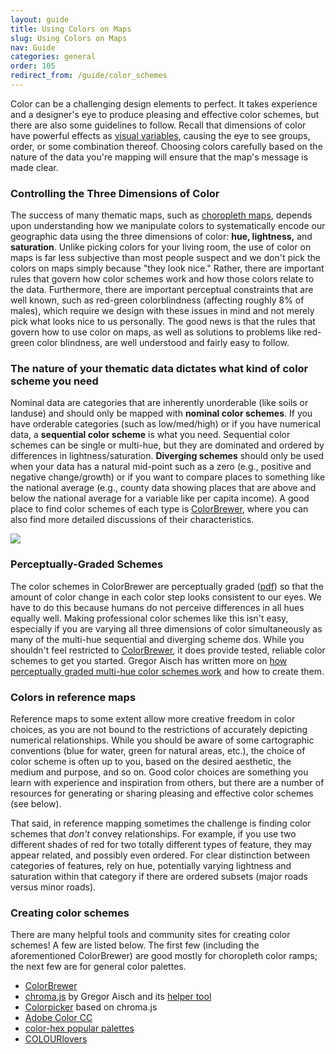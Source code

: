 ```yaml
---
layout: guide
title: Using Colors on Maps
slug: Using Colors on Maps
nav: Guide
categories: general
order: 105
redirect_from: /guide/color_schemes
---
```


Color can be a challenging design elements to perfect. It takes experience and a designer's eye to produce pleasing and effective color schemes, but there are also some guidelines to follow. Recall that dimensions of color have powerful effects as [visual variables](../general/visual-variables), causing the eye to see groups, order, or some combination thereof. Choosing colors carefully based on the nature of the data you're mapping will ensure that the map's message is made clear.

### Controlling the Three Dimensions of Color

The success of many thematic maps, such as [choropleth maps](../univariate/choropleth), depends upon understanding how we manipulate colors to systematically encode our geographic data using the three dimensions of color: **hue, lightness,** and **saturation**. Unlike picking colors for your living room, the use of color on maps is far less subjective than most people suspect and we don't pick the colors on maps simply because "they look nice." Rather, there are important rules that govern how color schemes work and how those colors relate to the data. Furthermore, there are important perceptual constraints that are well known, such as red-green colorblindness (affecting roughly 8% of males), which require we design with these issues in mind and not merely pick what looks nice to us personally. The good news is that the rules that govern how to use color on maps, as well as solutions to problems like red-green color blindness, are well understood and fairly easy to follow.

### The nature of your thematic data dictates what kind of color scheme you need

Nominal data are categories that are inherently unorderable (like soils or landuse) and should only be mapped with **nominal color schemes**. If you have orderable categories (such as low/med/high) or if you have numerical data, a **sequential color scheme** is what you need. Sequential color schemes can be single or multi-hue, but they are dominated and ordered by differences in lightness/saturation. **Diverging schemes** should only be used when your data has a natural mid-point such as a zero (e.g., positive and negative change/growth) or if you want to compare places to something like the national average (e.g., county data showing places that are above and below the national average for a variable like per capita income). A good place to find color schemes of each type is [ColorBrewer](http://www.ColorBrewer2.org), where you can also find more detailed discussions of their characteristics.

![]({{site.baseurl}}/media/guide/color_schemes.jpg)

### Perceptually-Graded Schemes

The color schemes in ColorBrewer are perceptually graded ([pdf](http://www.geography.wisc.edu/~harrower/pdf/ColorBrewer2003.pdf)) so that the amount of color change in each color step looks consistent to our eyes. We have to do this because humans do not perceive differences in all hues equally well. Making professional color schemes like this isn't easy, especially if you are varying all three dimensions of color simultaneously as many of the multi-hue sequential and diverging scheme dos. While you shouldn't feel restricted to [ColorBrewer](http://www.ColorBrewer2.org), it does provide tested, reliable color schemes to get you started. Gregor Aisch has written more on [how perceptually graded multi-hue color schemes work](https://vis4.net/blog/posts/mastering-multi-hued-color-scales/) and how to create them.

### Colors in reference maps

Reference maps to some extent allow more creative freedom in color choices, as you are not bound to the restrictions of accurately depicting numerical relationships. While you should be aware of some cartographic conventions (blue for water, green for natural areas, etc.), the choice of color scheme is often up to you, based on the desired aesthetic, the medium and purpose, and so on. Good color choices are something you learn with experience and inspiration from others, but there are a number of resources for generating or sharing pleasing and effective color schemes (see below).

That said, in reference mapping sometimes the challenge is finding color schemes that *don't* convey relationships. For example, if you use two different shades of red for two totally different types of feature, they may appear related, and possibly even ordered. For clear distinction between categories of features, rely on hue, potentially varying lightness and saturation within that category if there are ordered subsets (major roads versus minor roads).

### Creating color schemes

There are many helpful tools and community sites for creating color schemes! A few are listed below. The first few (including the aforementioned ColorBrewer) are good mostly for choropleth color ramps; the next few are for general color palettes.

- [ColorBrewer](http://www.colorbrewer.org)
- [chroma.js](https://github.com/gka/chroma.js) by Gregor Aisch and its [helper tool](https://gka.github.io/palettes/)
- [Colorpicker](http://tristen.ca/hcl-picker/) based on chroma.js
- [Adobe Color CC](https://color.adobe.com/)
- [color-hex popular palettes](http://www.color-hex.com/color-palettes/popular.php)
- [COLOURlovers](http://www.colourlovers.com/palettes)